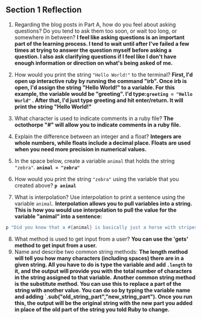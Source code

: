 ## Section 1 Reflection

1. Regarding the blog posts in Part A, how do you feel about asking questions? Do you tend to ask them too soon, or wait too long, or somewhere in between?
**I feel like asking questions is an important part of the learning process. I tend to wait until after I've failed a few times at trying to answer the question myself before asking a question. I also ask clarifying questions if I feel like I don't have enough information or direction on what's being asked of me.**

2. How would you print the string `"Hello World!"` to the terminal?
**First, I'd open up interactive ruby by running the command "irb". Once irb is open, I'd assign the string "Hello World!" to a variable. For this example, the variable would be "greeting". I'd type:`greeting = "Hello World"` . After that, I'd just type greeting and hit enter/return. It will print the string "Hello World!"**

3. What character is used to indicate comments in a ruby file?
**The octothorpe "#" will allow you to indicate comments in a ruby file.**
4. Explain the difference between an integer and a float?
**Integers are whole numbers, while floats include a decimal place. Floats are used when you need more precision in numerical values.**
5. In the space below, create a variable `animal` that holds the string `"zebra"`.
**`animal = "zebra"`**
6. How would you print the string `"zebra"` using the variable that you created above?
**`p animal`**
7. What is interpolation? Use interpolation to print a sentence using the variable `animal`.
**Interpolation allows you to pull variables into a string. This is how you would use interpolation to pull the value for the variable "animal" into a sentence:**
```ruby
p "Did you know that a #{animal} is basically just a horse with stripes?"
```
8. What method is used to get input from a user?
**You can use the 'gets' method to get input from a user.**
9. Name and describe two common string methods:
**The length method will tell you how many characters (including spaces) there are in a given string. All you have to do is type the variable and add `.length` to it, and the output will provide you with the total number of characters in the string assigned to that variable.**
**Another common string method is the substitute method. You can use this to replace a part of the string with another value. You can do so by typing the variable name and adding `.sub("old_string_part","new_string_part"). Once you run this, the output will be the original string with the new part you added in place of the old part of the string you told Ruby to change.**
